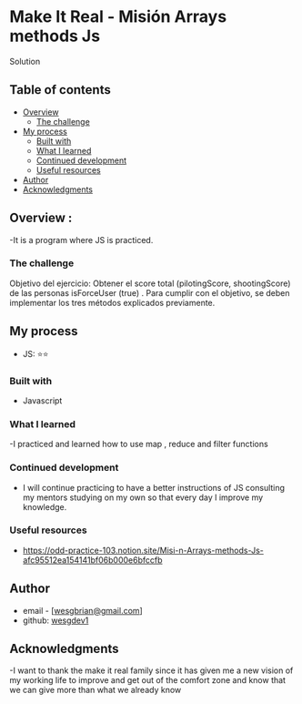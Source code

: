 # Make It Real - Misión Arrays methods Js

Solution 


## Table of contents

- [Overview](#overview)
  - [The challenge](#the-challenge)
- [My process](#my-process)
  - [Built with](#built-with)
  - [What I learned](#what-i-learned)
  - [Continued development](#continued-development)
  - [Useful resources](#useful-resources)
- [Author](#author)
- [Acknowledgments](#acknowledgments)


## Overview :
-It is a program where JS is practiced.

### The challenge

Objetivo del ejercicio: Obtener el score total (pilotingScore, shootingScore) de las personas isForceUser (true) .
Para cumplir con el objetivo, se deben implementar los tres métodos explicados previamente.


## My process
- JS: ⭐️⭐️



### Built with

- Javascript


### What I learned



-I practiced and learned how to use map , reduce and filter functions

### Continued development
- I will continue practicing to have a better instructions of JS consulting my mentors studying on my own so that every day I improve my knowledge.

 ### Useful resources
- https://odd-practice-103.notion.site/Misi-n-Arrays-methods-Js-afc95512ea154141bf06b000e6bfccfb
## Author

- email - [wesgbrian@gmail.com]
- github: [wesgdev1](https://github.com/wesgdev1)

## Acknowledgments

-I want to thank the make it real family since it has given me a new vision of my working life to improve and get out of the comfort zone and know that we can give more than what we already know
